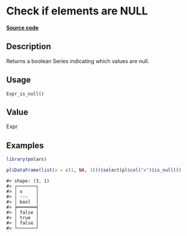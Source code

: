 
# Check if elements are NULL

[**Source code**](https://github.com/pola-rs/r-polars/tree/main/R/after-wrappers.R#L20)

## Description

Returns a boolean Series indicating which values are null.

## Usage

<pre><code class='language-R'>Expr_is_null()
</code></pre>

## Value

Expr

## Examples

``` r
library(polars)

pl$DataFrame(list(x = c(1, NA, 3)))$select(pl$col("x")$is_null())
```

    #> shape: (3, 1)
    #> ┌───────┐
    #> │ x     │
    #> │ ---   │
    #> │ bool  │
    #> ╞═══════╡
    #> │ false │
    #> │ true  │
    #> │ false │
    #> └───────┘
